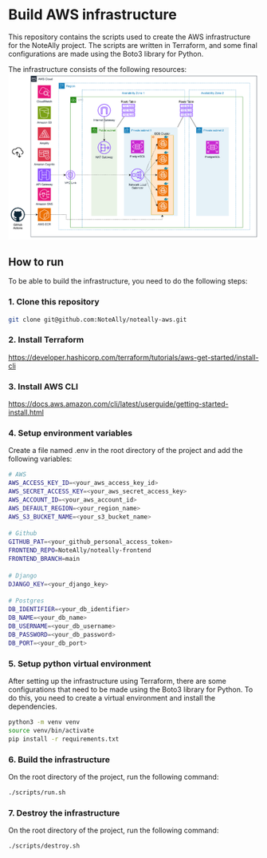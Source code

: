 # Build AWS infrastructure

This repository contains the scripts used to create the AWS infrastructure for the NoteAlly project. The scripts are written in Terraform, and some final configurations are made using the Boto3 library for Python.

The infrastructure consists of the following resources:
![Infrastructure Resources](images/aws-network-architecture.png)

## How to run

To be able to build the infrastructure, you need to do the following steps:

### 1. Clone this repository  
```bash
git clone git@github.com:NoteAlly/noteally-aws.git
```

### 2. Install Terraform
https://developer.hashicorp.com/terraform/tutorials/aws-get-started/install-cli


### 3. Install AWS CLI 
https://docs.aws.amazon.com/cli/latest/userguide/getting-started-install.html


### 4. Setup environment variables
Create a file named .env in the root directory of the project and add the following variables:

```bash
# AWS
AWS_ACCESS_KEY_ID=<your_aws_access_key_id>
AWS_SECRET_ACCESS_KEY=<your_aws_secret_access_key>
AWS_ACCOUNT_ID=<your_aws_account_id>
AWS_DEFAULT_REGION=<your_region_name>
AWS_S3_BUCKET_NAME=<your_s3_bucket_name>

# Github
GITHUB_PAT=<your_github_personal_access_token>
FRONTEND_REPO=NoteAlly/noteally-frontend
FRONTEND_BRANCH=main

# Django
DJANGO_KEY=<your_django_key>

# Postgres
DB_IDENTIFIER=<your_db_identifier>
DB_NAME=<your_db_name>
DB_USERNAME=<your_db_username>
DB_PASSWORD=<your_db_password>
DB_PORT=<your_db_port>
```

### 5. Setup python virtual environment
After setting up the infrastructure using Terraform, there are some configurations that need to be made using the Boto3 library for Python. To do this, you need to create a virtual environment and install the dependencies.

```bash
python3 -m venv venv
source venv/bin/activate
pip install -r requirements.txt
```

### 6. Build the infrastructure
On the root directory of the project, run the following command:
    
```bash
./scripts/run.sh
```

### 7. Destroy the infrastructure
On the root directory of the project, run the following command:
    
```bash
./scripts/destroy.sh
```
